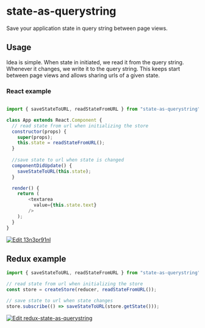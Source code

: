 # state-as-querystring
Save your application state in query string between page views.

## Usage
Idea is simple. When state in initiated, we read it from the query string.
Whenever it changes, we write it to the query string.
This keeps start between page views and allows sharing urls of a given state.

### React example
```javascript

import { saveStateToURL, readStateFromURL } from "state-as-querystring";

class App extends React.Component {
  // read state from url when initializing the store
  constructor(props) {
    super(props);
    this.state = readStateFromURL();
  }
  
  //save state to url when state is changed
  componentDidUpdate() {
    saveStateToURL(this.state);
  }

  render() {
    return (
        <textarea
          value={this.state.text}
        />
    );
  }
}

```
[![Edit 13n3pr91nl](https://codesandbox.io/static/img/play-codesandbox.svg)](https://codesandbox.io/s/13n3pr91nl)

## Redux example
```javascript
import { saveStateToURL, readStateFromURL } from "state-as-querystring";

// read state from url when initializing the store
const store = createStore(reducer, readStateFromURL());

// save state to url when state changes 
store.subscribe(() => saveStateToURL(store.getState()));

```
[![Edit redux-state-as-querystring](https://codesandbox.io/static/img/play-codesandbox.svg)](https://codesandbox.io/s/jlxz5vm5n3)
